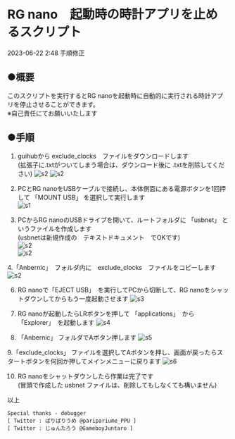 # RG nano　起動時の時計アプリを止めるスクリプト  
2023-06-22 2:48 手順修正  

## ●概要  
このスクリプトを実行するとRG nanoを起動時に自動的に実行される時計アプリを停止させることができます。  
※自己責任にてお願いいたします  

## ●手順  
  
1. guihubから exclude_clocks　ファイルをダウンロードします  
(拡張子に.txtがついてしまう場合は、ダウンロード後に .txtを削除してください)
  ![s2](/asset/sc2.png)
  ![s2](/asset/sc3.png)

3. PCとRG nanoをUSBケーブルで接続し、本体側面にある電源ボタンを1回押して 「MOUNT USB」 を選択して実行します  
  ![s1](/asset/IMG_2218.jpeg)

3. PCからRG nanoのUSBドライブを開いて、ルートフォルダに 「usbnet」 というファイルを作成します  
(usbnetは新規作成の　テキストドキュメント　でOKです)  
  ![s2](/asset/sc4.png)  
  ![s2](/asset/sc5.png)  

4.「Anbernic」　フォルダ内に　exclude_clocks　ファイルをコピーします  
  ![s2](/asset/sc1.png)  
 
6. RG nanoで「EJECT USB」　を実行してPCから切断して、RG nanoをシャットダウンしてからもう一度起動させます
  ![s3](/asset/IMG_2219.jpeg)

7. RG nanoが起動したらLRボタンを押して 「applications」　から 「Explorer」　を起動します
  ![s4](/asset/IMG_2220.jpeg)

8. 「Anbernic」 フォルダでAボタン押します
  ![s5](/asset/IMG_2221.jpeg)

9.「exclude_clocks」 ファイルを選択してAボタンを押し、画面が戻ったらスタートボタンを何回か押してメインメニューに戻ります
  ![s6](/asset/IMG_2222.jpeg)    
  
10. RG nanoをシャットダウンしたら作業は完了です  
(冒頭で作成した usbnet ファイルは、削除してもしなくても構いません)  

以上  

```
Special thanks - debugger
[ Twitter : ぱりぱりうめ @paripariume_PPU ]
[ Twitter : じゅんたろう @GameboyJuntaro ]
```
